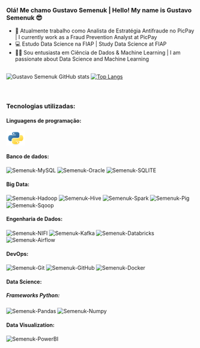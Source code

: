 ### Olá! Me chamo Gustavo Semenuk | Hello! My name is Gustavo Semenuk 😎

- 🧐 Atualmente trabalho como Analista de Estratégia Antifraude no PicPay | I currently work as a Fraud Prevention Analyst at PicPay
- 💻 Estudo Data Science na FIAP | Study Data Science at FIAP
- 🐱‍👤 Sou entusiasta em Ciência de Dados & Machine Learning | I am passionate about Data Science and Machine Learning

 ##
 ![Gustavo Semenuk GitHub stats](https://github-readme-stats.vercel.app/api?username=gustavo-semenuk&show_icons=true&theme=tokyonight&height=500)
[![Top Langs](https://github-readme-stats.vercel.app/api/top-langs/?username=gustavo-semenuk&layout=donut&theme=tokyonight&height=400)](https://github.com/gustavo-semenuk/github-readme-stats)

<div style="display: inline_block"><br>
 
##

### Tecnologias utilizadas:

#### Linguagens de programação:
  <img align="center" alt="Semenuk-Python" height="40" width="50" src="https://raw.githubusercontent.com/devicons/devicon/master/icons/python/python-original.svg">
  
#### Banco de dados:
  <img align="center" alt="Semenuk-MySQL" height="40" width="50" src="https://cdn.jsdelivr.net/gh/devicons/devicon/icons/mysql/mysql-original-wordmark.svg" />
  <img align="center" alt="Semenuk-Oracle" height="40" width="50" src="https://cdn.jsdelivr.net/gh/devicons/devicon/icons/oracle/oracle-original.svg" /> 
  <img align="center" alt="Semenuk-SQLITE" height="40" width="50" src="https://www.vectorlogo.zone/logos/sqlite/sqlite-ar21.svg" />


#### Big Data:
   <img align="center" alt="Semenuk-Hadoop" height="40" width="50" src="https://www.vectorlogo.zone/logos/apache_pig/apache_pig-icon.svg"  />
   <img align="center" alt="Semenuk-Hive" height="40" width="50" src="https://www.vectorlogo.zone/logos/apache_hive/apache_hive-icon.svg"  />
   <img align="center" alt="Semenuk-Spark" height="40" width="50" src="https://www.vectorlogo.zone/logos/apache_spark/apache_spark-ar21.svg"  />
   <img align="center" alt="Semenuk-Pig" height="40" width="50" src="https://www.apache.org/logos/originals/pig.svg"  />
   <img align="center" alt="Semenuk-Sqoop" height="40" width="50" src="https://upload.wikimedia.org/wikipedia/commons/b/b4/Apache_Sqoop_logo.svg"  />

#### Engenharia de Dados:
   <img align="center" alt="Semenuk-NIFI" height="40" width="50" src="https://www.apache.org/logos/originals/nifi.svg"  />
   <img align="center" alt="Semenuk-Kafka" height="40" width="50" src="https://www.apache.org/logos/originals/kafka.svg"  />
   <img align="center" alt="Semenuk-Databricks" height="40" width="50" src="https://www.vectorlogo.zone/logos/databricks/databricks-ar21.svg"  />
   <img align="center" alt="Semenuk-Airflow" height="40" width="50" src="https://www.apache.org/logos/originals/airflow-1.svg"  />  

#### DevOps:
   <img align="center" alt="Semenuk-Git" height="40" width="50" src="https://cdn.jsdelivr.net/gh/devicons/devicon/icons/git/git-original.svg" />
   <img align="center" alt="Semenuk-GitHub" height="40" width="50" src="https://cdn.jsdelivr.net/gh/devicons/devicon/icons/github/github-original.svg" />
   <img align="center" alt="Semenuk-Docker" height="40" width="50" src="https://www.vectorlogo.zone/logos/docker/docker-ar21.svg" />

#### Data Science:
 ##### Frameworks Python:
   <img align="center" alt="Semenuk-Pandas" height="40" width="50" src="https://cdn.jsdelivr.net/gh/devicons/devicon/icons/pandas/pandas-original-wordmark.svg" />
   <img align="center" alt="Semenuk-Numpy" height="40" width="50" src="https://www.vectorlogo.zone/logos/numpy/numpy-ar21.svg" />
   
#### Data Visualization:
   <img align="center" alt="Semenuk-PowerBI" height="40" width="50" src="https://www.vectorlogo.zone/logos/microsoft_powerbi/microsoft_powerbi-ar21.svg" />
   
</div>
